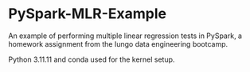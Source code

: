 # PySpark-MLR-Example

An example of performing multiple linear regression tests in PySpark, a homework assignment from the Iungo data engineering bootcamp.

Python 3.11.11 and conda used for the kernel setup.